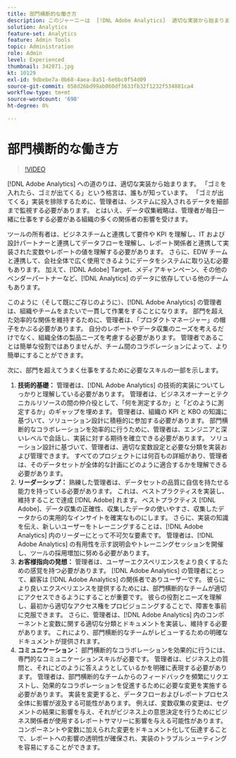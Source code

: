 ```yaml
---
title: 部門横断的な働き方
description: このジャーニーは  [!DNL Adobe Analytics]  適切な実装から始まります。 「ゴミを入れたら、ゴミが出てくる」という格言は、誰もが知っています。 「ゴミが出てくる」実装を排除するために、管理者は、システムに投入されるデータを細部まで監視する必要があります。 とはいえ、データ収集戦略は、管理者が毎日一緒に仕事をする必要がある組織の多くの関係者の影響を受けます。
solution: Analytics
feature-set: Analytics
feature: Admin Tools
topic: Administration
role: Admin
level: Experienced
thumbnail: 342071.jpg
kt: 10129
exl-id: 9dbebe7a-0b68-4aea-8a51-6e6bc0f54d09
source-git-commit: 058d26bd99ab060df3633fb32f1232f534881ca4
workflow-type: tm+mt
source-wordcount: '698'
ht-degree: 0%

---
```


# 部門横断的な働き方

>[!VIDEO](https://video.tv.adobe.com/v/345454/?quality=12&learn=on&captions=jpn)

[!DNL Adobe Analytics] への道のりは、適切な実装から始まります。 「ゴミを入れたら、ゴミが出てくる」という格言は、誰もが知っています。 「ゴミが出てくる」実装を排除するために、管理者は、システムに投入されるデータを細部まで監視する必要があります。 とはいえ、データ収集戦略は、管理者が毎日一緒に仕事をする必要がある組織の多くの関係者の影響を受けます。

ツールの所有者は、ビジネスチームと連携して要件や KPI を理解し、IT および設計パートナーと連携してデータフローを理解し、レポート関係者と連携して実装された変数やレポートの値を理解する必要があります。 さらに、EDW チームと連携して、会社全体で広く使用できるようにデータをシステムに取り込む必要もあります。 加えて、[!DNL Adobe] Target、メディアキャンペーン、その他のベンダーパートナーなど、[!DNL Analytics] のデータに依存している他のチームもあります。

このように（そして既にご存じのように）、[!DNL Adobe Analytics] の管理者は、組織やチームをまたいで一貫して作業をすることになります。 部門を超えた効率的な関係を維持するために、管理者は、「プロダクトマネージャー」の帽子をかぶる必要があります。 自分のレポートやデータ収集のニーズを考えるだけでなく、組織全体の製品ニーズを考慮する必要があります。 管理者であることは簡単な役割ではありませんが、チーム間のコラボレーションによって、より簡単にすることができます。

次に、部門を超えてうまく仕事をするために必要なスキルの一部を示します。

1. **技術的基礎：** 管理者は、[!DNL Adobe Analytics] の技術的実装についてしっかりと理解している必要があります。 管理者は、ビジネスオーナーとテクニカルリソースの間の仲介役として、「何を測定するか」と「どのように測定するか」のギャップを埋めます。 管理者は、組織の KPI と KBO の知識に基づいて、ソリューション設計に積極的に参加する必要があります。 部門横断的なコラボレーションを効率的に行うために、管理者は、エンジニアと深いレベルで会話し、実装に対する期待を確立できる必要があります。 ソリューション設計に基づいて、管理者は、適切な変数設定と必要な分類を実装および管理できます。 すべてのプロジェクトには何百もの詳細があり、管理者は、そのデータセットが全体的な計画にどのように適合するかを理解できる必要があります。
1. **リーダーシップ：** 熟練した管理者は、データセットの品質に自信を持たせる能力を持っている必要があります。 これは、ベストプラクティスを実装し、維持することで達成 [!DNL Adobe] れます。 ベストプラクティス [!DNL Adobe]、データ収集の正確性、収集したデータの使いやすさ、収集したデータからの実用的なインサイトを確実なものにします。 さらに、実装の知識を伝え、新しいユーザーをトレーニングすることは、[!DNL Adobe Analytics] 内のリーダーにとって不可欠な要素です。 管理者は、[!DNL Adobe Analytics] の有用性を示す説明会やトレーニングセッションを開催し、ツールの採用増加に努める必要があります。
1. **お客様指向の発想：** 管理者は、ユーザーエクスペリエンスをより良くするための感覚を持つ必要があります。 [!DNL Adobe Analytics] の管理者にとって、顧客は [!DNL Adobe Analytics] の関係者でありユーザーです。 彼らにより良いエクスペリエンスを提供するためには、部門横断的なチームが適切にアクセスできるようにすることが重要です。  彼らの役割とニーズを理解し、最初から適切なアクセス権をプロビジョニングすることで、障害を事前に克服できます。 さらに、管理者は、[!DNL Adobe Analytics] 内のコンポーネントと変数に関する適切な分類とドキュメントを実装し、維持する必要があります。 これにより、部門横断的なチームがレビューするための明確なドキュメントが提供されます。
1. **コミュニケーション：** 部門横断的なコラボレーションを効果的に行うには、専門的なコミュニケーションスキルが必要です。 管理者は、ビジネス上の質問と、それにどのように答えようとしているかを明確に表現する必要があります。 管理者は、部門横断的なチームからのフィードバックを頻繁にリクエストし、効果的なコラボレーションを促進するために必要な変更を実施する必要があります。 実装を変更すると、データフローおよびレポートプロセス全体に影響が波及する可能性があります。 例えば、変数収集の変更は、セグメントの結果に影響を与え、それがビジネス上の意思決定を行うためにビジネス関係者が使用するレポートサマリーに影響を与える可能性があります。 コンポーネントや変数に加えられた変更をドキュメント化して伝達することで、レポートへの影響の透明性が確保され、実装のトラブルシューティングを容易にすることができます。
